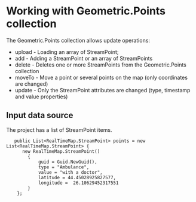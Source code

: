 # Working with Geometric.Points collection

The Geometric.Points collection allows update operations:
- upload - Loading an array of StreamPoint;
- add - Adding a StreamPoint or an array of StreamPoints
- delete - Deletes one or more StreamPoints from the Geometric.Points collection
- moveTo - Move a point or several points on the map (only coordinates are changed)
- update - Only the StreamPoint attributes are changed (type, timestamp and value properties)

## Input data source

The project has a list of StreamPoint items.

       public List<RealTimeMap.StreamPoint> points = new List<RealTimeMap.StreamPoint> {
          new RealTimeMap.StreamPoint()
            {
                guid = Guid.NewGuid(),
                type = "Ambulance",
                value = "with a doctor",
                latitude = 44.45028925827577,
                longitude =  26.10629452317551
            }
        };
